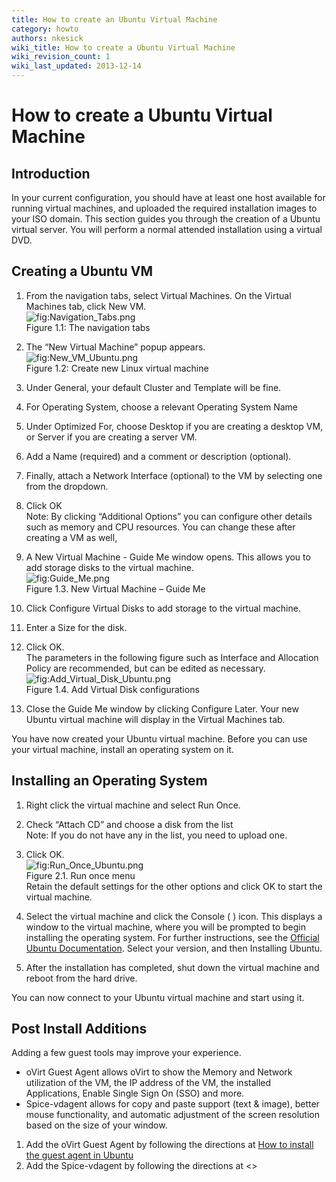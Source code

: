 ```yaml
---
title: How to create an Ubuntu Virtual Machine
category: howto
authors: nkesick
wiki_title: How to create a Ubuntu Virtual Machine
wiki_revision_count: 1
wiki_last_updated: 2013-12-14
---
```


<!-- TODO: Content review -->

# How to create a Ubuntu Virtual Machine

## Introduction

In your current configuration, you should have at least one host available for running virtual machines, and uploaded the required installation images to your ISO domain. This section guides you through the creation of a Ubuntu virtual server. You will perform a normal attended installation using a virtual DVD.

## Creating a Ubuntu VM

1.  From the navigation tabs, select Virtual Machines. On the Virtual Machines tab, click New VM.<br>
    ![](/images/wiki/Navigation_Tabs.png "fig:Navigation_Tabs.png")<br>
    Figure 1.1: The navigation tabs

2.  The “New Virtual Machine” popup appears.<br>
    ![](/images/wiki/New_VM_Ubuntu.png "fig:New_VM_Ubuntu.png")<br>
    Figure 1.2: Create new Linux virtual machine

3.  Under General, your default Cluster and Template will be fine.
4.  For Operating System, choose a relevant Operating System Name
5.  Under Optimized For, choose Desktop if you are creating a desktop VM, or Server if you are creating a server VM.
6.  Add a Name (required) and a comment or description (optional).
7.  Finally, attach a Network Interface (optional) to the VM by selecting one from the dropdown.
8.  Click OK<br>
    Note: By clicking “Additional Options” you can configure other details such as memory and CPU resources. You can change these after creating a VM as well,

9.  A New Virtual Machine - Guide Me window opens. This allows you to add storage disks to the virtual machine.<br>
    ![](/images/wiki/Guide_Me.png "fig:Guide_Me.png")<br>
    Figure 1.3. New Virtual Machine – Guide Me

10. Click Configure Virtual Disks to add storage to the virtual machine.
11. Enter a Size for the disk.
12. Click OK.<br>
    The parameters in the following figure such as Interface and Allocation Policy are recommended, but can be edited as necessary.<br>
    ![](/images/wiki/Add_Virtual_Disk_Ubuntu.png "fig:Add_Virtual_Disk_Ubuntu.png")<br>
    Figure 1.4. Add Virtual Disk configurations

13. Close the Guide Me window by clicking Configure Later. Your new Ubuntu virtual machine will display in the Virtual Machines tab.

You have now created your Ubuntu virtual machine. Before you can use your virtual machine, install an operating system on it.

## Installing an Operating System

1.  Right click the virtual machine and select Run Once.
2.  Check “Attach CD” and choose a disk from the list<br>
    Note: If you do not have any in the list, you need to upload one.

3.  Click OK.<br>
    ![](/images/wiki/Run_Once_Ubuntu.png "fig:Run_Once_Ubuntu.png")<br>
    Figure 2.1. Run once menu<br>
    Retain the default settings for the other options and click OK to start the virtual machine.

4.  Select the virtual machine and click the Console ( ) icon. This displays a window to the virtual machine, where you will be prompted to begin installing the operating system. For further instructions, see the [Official Ubuntu Documentation](https://help.ubuntu.com/). Select your version, and then Installing Ubuntu.
5.  After the installation has completed, shut down the virtual machine and reboot from the hard drive.

You can now connect to your Ubuntu virtual machine and start using it.

## Post Install Additions

Adding a few guest tools may improve your experience.

*   oVirt Guest Agent allows oVirt to show the Memory and Network utilization of the VM, the IP address of the VM, the installed Applications, Enable Single Sign On (SSO) and more.
*   Spice-vdagent allows for copy and paste support (text & image), better mouse functionality, and automatic adjustment of the screen resolution based on the size of your window.

1.  Add the oVirt Guest Agent by following the directions at [How to install the guest agent in Ubuntu](/documentation/how-to/guest-agent/install-the-guest-agent-in-ubuntu/)
2.  Add the Spice-vdagent by following the directions at <<UNWRITTEN>>
